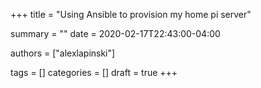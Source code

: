 +++
title = "Using Ansible to provision my home pi server"

summary = ""
date = 2020-02-17T22:43:00-04:00

authors = ["alexlapinski"]

tags = []
categories = []
draft = true
+++
